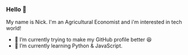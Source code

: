 ### Hello 👋
My name is Nick. I'm an Agricultural Economist and i'm interested in tech world!
- 👷 I’m currently trying to make my GitHub profile better 😆
- 🌱 I’m currently learning Python & JavaScript.
<!--
**nickpelek/nickpelek** is a ✨ _special_ ✨ repository because its `README.md` (this file) appears on your GitHub profile.

Here are some ideas to get you started:

- 🔭 I’m currently working on ...
- 🌱 I’m currently learning ...
- 👯 I’m looking to collaborate on ...
- 🤔 I’m looking for help with ...
- 💬 Ask me about ...
- 📫 How to reach me: ...
- 😄 Pronouns: ...
- ⚡ Fun fact: ...
-->

